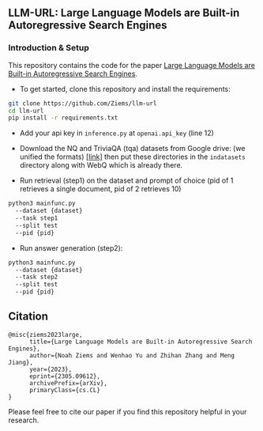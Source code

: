 ## LLM-URL: Large Language Models are Built-in Autoregressive Search Engines

### Introduction & Setup

This repository contains the code for the paper [Large Language Models are Built-in Autoregressive Search Engines]().

- To get started, clone this repository and install the requirements:

```bash
git clone https://github.com/Ziems/llm-url
cd llm-url
pip install -r requirements.txt
```

- Add your api key in `inference.py` at `openai.api_key` (line 12)

- Download the NQ and TriviaQA (tqa) datasets from Google drive: (we unified the formats) [\[link\]](https://drive.google.com/drive/folders/1lFFTklW_0HuR53hLpFdLClgfSAhXn_2f?usp=sharing) then put these directories in the `indatasets` directory along with WebQ which is already there.

- Run retrieval (step1) on the dataset and prompt of choice (pid of 1 retrieves a single document, pid of 2 retrieves 10)
    
```bash
python3 mainfunc.py
  --dataset {dataset}
  --task step1
  --split test
  --pid {pid}
```

- Run answer generation (step2):
    
```bash
python3 mainfunc.py
  --dataset {dataset}
  --task step2
  --split test
  --pid {pid}
```

## Citation
```
@misc{ziems2023large,
      title={Large Language Models are Built-in Autoregressive Search Engines}, 
      author={Noah Ziems and Wenhao Yu and Zhihan Zhang and Meng Jiang},
      year={2023},
      eprint={2305.09612},
      archivePrefix={arXiv},
      primaryClass={cs.CL}
}
```
Please feel free to cite our paper if you find this repository helpful in your research.